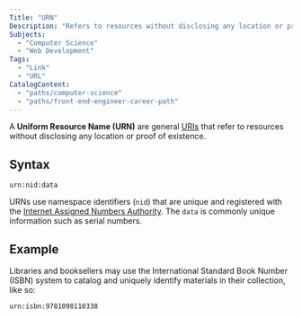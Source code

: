 ```yaml
---
Title: "URN"
Description: "Refers to resources without disclosing any location or proof of existence."
Subjects:
  - "Computer Science"
  - "Web Development"
Tags:
  - "Link"
  - "URL"
CatalogContent:
  - "paths/computer-science"
  - "paths/front-end-engineer-career-path"
---
```


A **Uniform Resource Name (URN)** are general [URIs](https://www.codecademy.com/resources/docs/general/uri) that refer to resources without disclosing any location or proof of existence.

## Syntax

```pseudo
urn:nid:data
```

URNs use namespace identifiers (`nid`) that are unique and registered with the [Internet Assigned Numbers Authority](https://www.iana.org/). The `data` is commonly unique information such as serial numbers.

## Example

Libraries and booksellers may use the International Standard Book Number (ISBN) system to catalog and uniquely identify materials in their collection, like so:

```shell
urn:isbn:9781098110338
```

